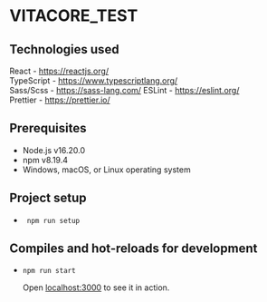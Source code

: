 # VITACORE_TEST

## Technologies used

React - https://reactjs.org/  
TypeScript - https://www.typescriptlang.org/  
Sass/Scss - https://sass-lang.com/ 
ESLint - https://eslint.org/  
Prettier - https://prettier.io/  

## Prerequisites
- Node.js v16.20.0
- npm v8.19.4
- Windows, macOS, or Linux operating system

## Project setup

-   ```
	 npm run setup
    ```

## Compiles and hot-reloads for development

-	```
    npm run start
    ```

	Open [localhost:3000](http://localhost:3000) to see it in action.

